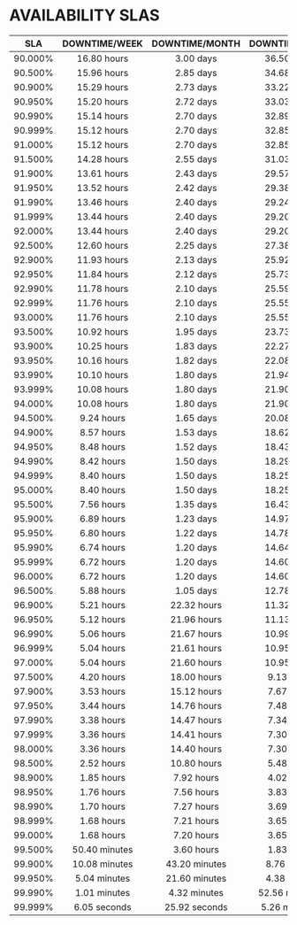 ﻿# AVAILABILITY SLAS

| SLA        | DOWNTIME/WEEK    | DOWNTIME/MONTH   | DOWNTIME/YEAR    |
| :--------: | :--------------: | :--------------: | :--------------: |
| 90.000%    | 16.80 hours      | 3.00 days        | 36.50 days       |
| 90.500%    | 15.96 hours      | 2.85 days        | 34.68 days       |
| 90.900%    | 15.29 hours      | 2.73 days        | 33.22 days       |
| 90.950%    | 15.20 hours      | 2.72 days        | 33.03 days       |
| 90.990%    | 15.14 hours      | 2.70 days        | 32.89 days       |
| 90.999%    | 15.12 hours      | 2.70 days        | 32.85 days       |
| 91.000%    | 15.12 hours      | 2.70 days        | 32.85 days       |
| 91.500%    | 14.28 hours      | 2.55 days        | 31.03 days       |
| 91.900%    | 13.61 hours      | 2.43 days        | 29.57 days       |
| 91.950%    | 13.52 hours      | 2.42 days        | 29.38 days       |
| 91.990%    | 13.46 hours      | 2.40 days        | 29.24 days       |
| 91.999%    | 13.44 hours      | 2.40 days        | 29.20 days       |
| 92.000%    | 13.44 hours      | 2.40 days        | 29.20 days       |
| 92.500%    | 12.60 hours      | 2.25 days        | 27.38 days       |
| 92.900%    | 11.93 hours      | 2.13 days        | 25.92 days       |
| 92.950%    | 11.84 hours      | 2.12 days        | 25.73 days       |
| 92.990%    | 11.78 hours      | 2.10 days        | 25.59 days       |
| 92.999%    | 11.76 hours      | 2.10 days        | 25.55 days       |
| 93.000%    | 11.76 hours      | 2.10 days        | 25.55 days       |
| 93.500%    | 10.92 hours      | 1.95 days        | 23.73 days       |
| 93.900%    | 10.25 hours      | 1.83 days        | 22.27 days       |
| 93.950%    | 10.16 hours      | 1.82 days        | 22.08 days       |
| 93.990%    | 10.10 hours      | 1.80 days        | 21.94 days       |
| 93.999%    | 10.08 hours      | 1.80 days        | 21.90 days       |
| 94.000%    | 10.08 hours      | 1.80 days        | 21.90 days       |
| 94.500%    | 9.24 hours       | 1.65 days        | 20.08 days       |
| 94.900%    | 8.57 hours       | 1.53 days        | 18.62 days       |
| 94.950%    | 8.48 hours       | 1.52 days        | 18.43 days       |
| 94.990%    | 8.42 hours       | 1.50 days        | 18.29 days       |
| 94.999%    | 8.40 hours       | 1.50 days        | 18.25 days       |
| 95.000%    | 8.40 hours       | 1.50 days        | 18.25 days       |
| 95.500%    | 7.56 hours       | 1.35 days        | 16.43 days       |
| 95.900%    | 6.89 hours       | 1.23 days        | 14.97 days       |
| 95.950%    | 6.80 hours       | 1.22 days        | 14.78 days       |
| 95.990%    | 6.74 hours       | 1.20 days        | 14.64 days       |
| 95.999%    | 6.72 hours       | 1.20 days        | 14.60 days       |
| 96.000%    | 6.72 hours       | 1.20 days        | 14.60 days       |
| 96.500%    | 5.88 hours       | 1.05 days        | 12.78 days       |
| 96.900%    | 5.21 hours       | 22.32 hours      | 11.32 days       |
| 96.950%    | 5.12 hours       | 21.96 hours      | 11.13 days       |
| 96.990%    | 5.06 hours       | 21.67 hours      | 10.99 days       |
| 96.999%    | 5.04 hours       | 21.61 hours      | 10.95 days       |
| 97.000%    | 5.04 hours       | 21.60 hours      | 10.95 days       |
| 97.500%    | 4.20 hours       | 18.00 hours      | 9.13 days        |
| 97.900%    | 3.53 hours       | 15.12 hours      | 7.67 days        |
| 97.950%    | 3.44 hours       | 14.76 hours      | 7.48 days        |
| 97.990%    | 3.38 hours       | 14.47 hours      | 7.34 days        |
| 97.999%    | 3.36 hours       | 14.41 hours      | 7.30 days        |
| 98.000%    | 3.36 hours       | 14.40 hours      | 7.30 days        |
| 98.500%    | 2.52 hours       | 10.80 hours      | 5.48 days        |
| 98.900%    | 1.85 hours       | 7.92 hours       | 4.02 days        |
| 98.950%    | 1.76 hours       | 7.56 hours       | 3.83 days        |
| 98.990%    | 1.70 hours       | 7.27 hours       | 3.69 days        |
| 98.999%    | 1.68 hours       | 7.21 hours       | 3.65 days        |
| 99.000%    | 1.68 hours       | 7.20 hours       | 3.65 days        |
| 99.500%    | 50.40 minutes    | 3.60 hours       | 1.83 days        |
| 99.900%    | 10.08 minutes    | 43.20 minutes    | 8.76 hours       |
| 99.950%    | 5.04 minutes     | 21.60 minutes    | 4.38 hours       |
| 99.990%    | 1.01 minutes     | 4.32 minutes     | 52.56 minutes    |
| 99.999%    | 6.05 seconds     | 25.92 seconds    | 5.26 minutes     |